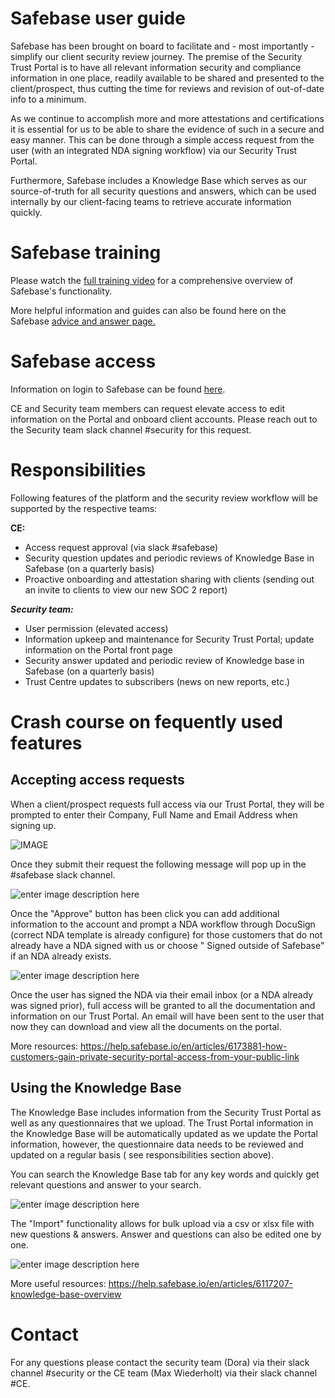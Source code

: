 # Safebase user guide

Safebase has been brought on board to facilitate and - most importantly - simplify our client security review journey. The premise of the Security Trust Portal is to have all relevant information security and compliance information in one place, readily available to be shared and presented to the client/prospect, thus cutting the time for reviews and revision of out-of-date info to a minimum.

As we continue to accomplish more and more attestations and certifications it is essential for us to be able to share the evidence of such in a secure and easy manner. This can be done through a simple access request from the user (with an integrated NDA signing workflow) via our Security Trust Portal.

Furthermore, Safebase includes a Knowledge Base which serves as our source-of-truth for all security questions and answers, which can be used internally by our client-facing teams to retrieve accurate information quickly.

# Safebase training

Please watch the [full training video](https://storage.googleapis.com/sourcegraph-assets/Safebase-training-video.mp4) for a comprehensive overview of Safebase's functionality.

More helpful information and guides can also be found here on the Safebase [advice and answer page.](https://help.safebase.io/en/?q=soc+2)

# Safebase access

Information on login to Safebase can be found [here](./security-trust-center.md).

CE and Security team members can request elevate access to edit information on the Portal and onboard client accounts. Please reach out to the Security team slack channel #security for this request.

# Responsibilities

Following features of the platform and the security review workflow will be supported by the respective teams:

**CE:**

- Access request approval (via slack #safebase)
- Security question updates and periodic reviews of Knowledge Base in Safebase (on a quarterly basis)
- Proactive onboarding and attestation sharing with clients (sending out an invite to clients to view our new SOC 2 report)

**_Security team:_**

- User permission (elevated access)
- Information upkeep and maintenance for Security Trust Portal; update information on the Portal front page
- Security answer updated and periodic review of Knowledge base in Safebase (on a quarterly basis)
- Trust Centre updates to subscribers (news on new reports, etc.)

# Crash course on fequently used features

## Accepting access requests

When a client/prospect requests full access via our Trust Portal, they will be prompted to enter their Company, Full Name and Email Address when signing up.

![IMAGE](https://storage.googleapis.com/sourcegraph-assets/Safebase-access-request-form.png)

Once they submit their request the following message will pop up in the #safebase slack channel.

![enter image description here](https://storage.googleapis.com/sourcegraph-assets/Safebase-access-request-slack.png)

Once the "Approve" button has been click you can add additional information to the account and prompt a NDA workflow through DocuSign (correct NDA template is already configure) for those customers that do not already have a NDA signed with us or choose " Signed outside of Safebase" if an NDA already exists. 

![enter image description here](https://storage.googleapis.com/sourcegraph-assets/safebase-access-request-slack-NDA.png)

Once the user has signed the NDA via their email inbox (or a NDA already was signed prior), full access will be granted to all the documentation and information on our Trust Portal. An email will have been sent to the user that now they can download and view all the documents on the portal. 

More resources:
https://help.safebase.io/en/articles/6173881-how-customers-gain-private-security-portal-access-from-your-public-link

## Using the Knowledge Base

The Knowledge Base includes information from the Security Trust Portal as well as any questionnaires that we upload. The Trust Portal information in the Knowledge Base will be automatically updated as we update the Portal information, however, the questionnaire data needs to be reviewed and updated on a regular basis ( see responsibilities section above).

You can search the Knowledge Base tab for any key words and quickly get relevant questions and answer to your search.

![enter image description here](https://storage.googleapis.com/sourcegraph-assets/Safebase-knowledge-base.png)

The "Import" functionality allows for bulk upload via a csv or xlsx file with new questions & answers. Answer and questions can also be edited one by one.

![enter image description here](https://storage.googleapis.com/sourcegraph-assets/safebase-knowledge-base-edit.png)

More useful resources:
https://help.safebase.io/en/articles/6117207-knowledge-base-overview

# Contact

For any questions please contact the security team (Dora) via their slack channel #security or the CE team (Max Wiederholt) via their slack channel #CE.
